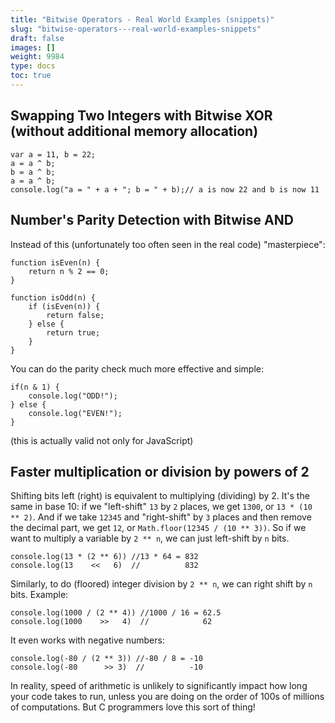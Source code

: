 ```yaml
---
title: "Bitwise Operators - Real World Examples (snippets)"
slug: "bitwise-operators---real-world-examples-snippets"
draft: false
images: []
weight: 9984
type: docs
toc: true
---
```


## Swapping Two Integers with Bitwise XOR (without additional memory allocation)
    var a = 11, b = 22;
    a = a ^ b;
    b = a ^ b;
    a = a ^ b;
    console.log("a = " + a + "; b = " + b);// a is now 22 and b is now 11

## Number's Parity Detection with Bitwise AND
Instead of this (unfortunately too often seen in the real code) "masterpiece":

    function isEven(n) {
        return n % 2 == 0;
    }

    function isOdd(n) {
        if (isEven(n)) {
            return false;
        } else {
            return true;
        }
    }
    
You can do the parity check much more effective and simple:

    if(n & 1) {
        console.log("ODD!");
    } else {
        console.log("EVEN!");
    }

(this is actually valid not only for JavaScript)


## Faster multiplication or division by powers of 2
Shifting bits left (right) is equivalent to multiplying (dividing) by 2. It's the same in base 10: if we "left-shift" `13` by `2` places, we get `1300`, or `13 * (10 ** 2)`. And if we take `12345` and "right-shift" by `3` places and then remove the decimal part, we get `12`, or `Math.floor(12345 / (10 ** 3))`. So if we want to multiply a variable by `2 ** n`, we can just left-shift by `n` bits.

    console.log(13 * (2 ** 6)) //13 * 64 = 832
    console.log(13    <<   6)  //          832

Similarly, to do (floored) integer division by `2 ** n`, we can right shift by `n` bits. Example:

    console.log(1000 / (2 ** 4)) //1000 / 16 = 62.5
    console.log(1000    >>   4)  //            62

It even works with negative numbers:

    console.log(-80 / (2 ** 3)) //-80 / 8 = -10
    console.log(-80      >> 3)  //          -10

In reality, speed of arithmetic is unlikely to significantly impact how long your code takes to run, unless you are doing on the order of 100s of millions of computations. But C programmers love this sort of thing!

